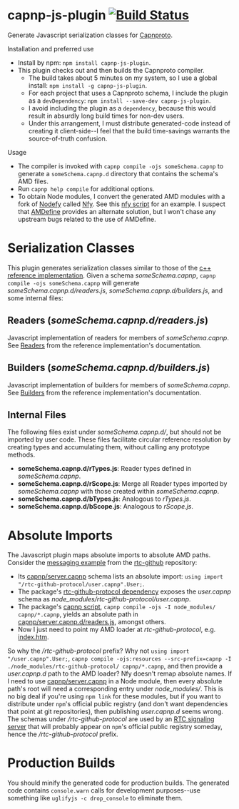 capnp-js-plugin [![Build Status](https://travis-ci.org/popham/capnp-js-plugin.svg?branch=master)](https://travis-ci.org/popham/capnp-js-plugin)
===============================================================================================================================================

Generate Javascript serialization classes for [Capnproto](http://kentonv.github.io/capnproto/index.html).

Installation and preferred use
* Install by npm: `npm install capnp-js-plugin`.
* This plugin checks out and then builds the Capnproto compiler.
  - The build takes about 5 minutes on my system, so I use a global install: `npm install -g capnp-js-plugin`.
  - For each project that uses a Capnproto schema, I include the plugin as a `devDependency`: `npm install --save-dev capnp-js-plugin`.
  - I avoid including the plugin as a `dependency`, because this would result in absurdly long build times for non-dev users.
  - Under this arrangement, I must distribute generated-code instead of creating it client-side--I feel that the build time-savings warrants the source-of-truth confusion.

Usage
* The compiler is invoked with `capnp compile -ojs someSchema.capnp` to generate a `someSchema.capnp.d` directory that contains the schema's AMD files.
* Run `capnp help compile` for additional options.
* To obtain Node modules, I convert the generated AMD modules with a fork of [Nodefy](https://github.com/millermedeiros/nodefy) called [Nfy](https://github.com/popham/nodefy).
  See this [nfy script](https://github.com/popham/rtc-github-protocol/blob/master/package.json#L8) for an example.
  I suspect that [AMDefine](https://github.com/jrburke/amdefine) provides an alternate solution, but I won't chase any upstream bugs related to the use of AMDefine.

# Serialization Classes
This plugin generates serialization classes similar to those of the [c++ reference implementation](http://kentonv.github.io/capnproto/cxx.html#types).
Given a schema *someSchema.capnp*, `capnp compile -ojs someSchema.capnp` will generate *someSchema.capnp.d/readers.js*, *someSchema.capnp.d/builders.js*, and some internal files:

## Readers (*someSchema.capnp.d/readers.js*)
Javascript implementation of readers for members of *someSchema.capnp*.
See [Readers](http://kentonv.github.io/capnproto/cxx.html#structs) from the reference implementation's documentation.

## Builders (*someSchema.capnp.d/builders.js*)
Javascript implementation of builders for members of *someSchema.capnp*.
See [Builders](http://kentonv.github.io/capnproto/cxx.html#structs) from the reference implementation's documentation.

## Internal Files
The following files exist under *someSchema.capnp.d/*, but should not be imported by user code.
These files facilitate circular reference resolution by creating types and accumulating them, without calling any prototype methods.
* **someSchema.capnp.d/rTypes.js**: Reader types defined in *someSchema.capnp*.
* **someSchema.capnp.d/rScope.js**: Merge all Reader types imported by *someSchema.capnp* with those created within *someSchema.capnp*.
* **someSchema.capnp.d/bTypes.js**: Analogous to *rTypes.js*.
* **someSchema.capnp.d/bScope.js**: Analogous to *rScope.js*.

# Absolute Imports
The Javascript plugin maps absolute imports to absolute AMD paths.
Consider the [messaging example](https://github.com/popham/rtc-github/tree/gh-pages/example/messages/) from the [rtc-github](https://github.com/popham/rtc-github/) repository:
* Its [capnp/server.capnp](https://github.com/popham/rtc-github/blob/gh-pages/example/messages/capnp/server.capnp) schema lists an absolute import: `using import "/rtc-github-protocol/user.capnp".User;`.
* The package's [rtc-github-protocol dependency](https://github.com/popham/rtc-github/blob/gh-pages/example/messages/package.json#L17) exposes the *user.capnp* schema as *node_modules/rtc-github-protocol/user.capnp*.
* The package's [capnp script](https://github.com/popham/rtc-github/blob/gh-pages/example/messages/package.json#L8), `capnp compile -ojs -I node_modules/ capnp/*.capnp`, yields an absolute path in [capnp/server.capnp.d/readers.js](https://github.com/popham/rtc-github/blob/gh-pages/example/messages/capnp/server.capnp.d/readers.js#L1), amongst others.
* Now I just need to point my AMD loader at *rtc-github-protocol*, e.g. [index.htm](https://github.com/popham/rtc-github/blob/gh-pages/example/messages/index.htm#L17).

So why the */rtc-github-protocol* prefix?
Why not `using import "/user.capnp".User;`, `capnp compile -ojs:resources --src-prefix=capnp -I ./node_modules/rtc-github-protocol/ capnp/*.capnp`, and then provide a *user.capnp.d* path to the AMD loader?
Nfy doesn't remap absolute names.
If I need to use [capnp/server.capnp](https://github.com/popham/rtc-github/blob/gh-pages/example/messages/capnp/server.capnp) in a Node module, then every absolute path's root will need a corresponding entry under *node_modules/*.
This is no big deal if you're using `npm link` for these modules, but if you want to distribute under `npm`'s official public registry (and don't want dependencies that point at git repositories), then publishing *user.capnp.d* seems wrong.
The schemas under */rtc-github-protocol* are used by an [RTC signaling server](https://github.com/popham/rtc-github/blob/master/lib/server.js) that will probably appear on `npm`'s official public registry someday, hence the */rtc-github-protocol* prefix.

# Production Builds
You should minify the generated code for production builds.
The generated code contains `console.warn` calls for development purposes--use something like `uglifyjs -c drop_console` to eliminate them.
